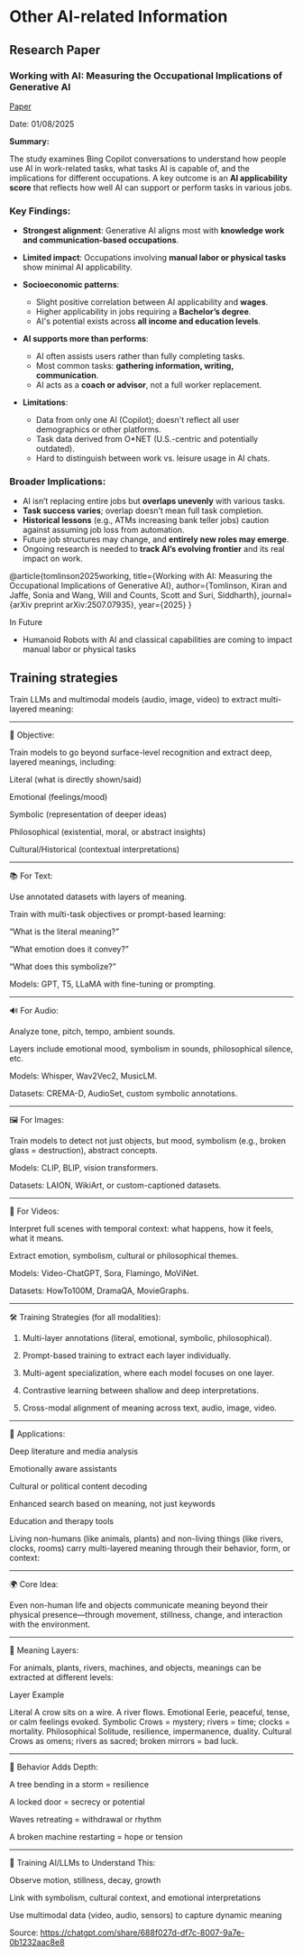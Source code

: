 # Other AI-related Information

## Research Paper

### Working with AI: Measuring the Occupational Implications of Generative AI

[Paper](https://arxiv.org/pdf/2507.07935)

Date: 01/08/2025

**Summary:**

The study examines Bing Copilot conversations to understand how people use AI in work-related tasks, what tasks AI is capable of, and the implications for different occupations. A key outcome is an **AI applicability score** that reflects how well AI can support or perform tasks in various jobs.

### Key Findings:

* **Strongest alignment**: Generative AI aligns most with **knowledge work and communication-based occupations**.
* **Limited impact**: Occupations involving **manual labor or physical tasks** show minimal AI applicability.
* **Socioeconomic patterns**:

  * Slight positive correlation between AI applicability and **wages**.
  * Higher applicability in jobs requiring a **Bachelor’s degree**.
  * AI's potential exists across **all income and education levels**.
* **AI supports more than performs**:

  * AI often assists users rather than fully completing tasks.
  * Most common tasks: **gathering information, writing, communication**.
  * AI acts as a **coach or advisor**, not a full worker replacement.
* **Limitations**:

  * Data from only one AI (Copilot); doesn't reflect all user demographics or other platforms.
  * Task data derived from O\*NET (U.S.-centric and potentially outdated).
  * Hard to distinguish between work vs. leisure usage in AI chats.

### Broader Implications:

* AI isn’t replacing entire jobs but **overlaps unevenly** with various tasks.
* **Task success varies**; overlap doesn’t mean full task completion.
* **Historical lessons** (e.g., ATMs increasing bank teller jobs) caution against assuming job loss from automation.
* Future job structures may change, and **entirely new roles may emerge**.
* Ongoing research is needed to **track AI’s evolving frontier** and its real impact on work.

@article{tomlinson2025working,
  title={Working with AI: Measuring the Occupational Implications of Generative AI},
  author={Tomlinson, Kiran and Jaffe, Sonia and Wang, Will and Counts, Scott and Suri, Siddharth},
  journal={arXiv preprint arXiv:2507.07935},
  year={2025}
}

In Future

- Humanoid Robots with AI and classical capabilities are coming to impact manual labor or physical tasks


## Training strategies

Train LLMs and multimodal models (audio, image, video) to extract multi-layered meaning:


---

🧠 Objective:

Train models to go beyond surface-level recognition and extract deep, layered meanings, including:

Literal (what is directly shown/said)

Emotional (feelings/mood)

Symbolic (representation of deeper ideas)

Philosophical (existential, moral, or abstract insights)

Cultural/Historical (contextual interpretations)



---

📚 For Text:

Use annotated datasets with layers of meaning.

Train with multi-task objectives or prompt-based learning:

“What is the literal meaning?”

“What emotion does it convey?”

“What does this symbolize?”


Models: GPT, T5, LLaMA with fine-tuning or prompting.



---

🔊 For Audio:

Analyze tone, pitch, tempo, ambient sounds.

Layers include emotional mood, symbolism in sounds, philosophical silence, etc.

Models: Whisper, Wav2Vec2, MusicLM.

Datasets: CREMA-D, AudioSet, custom symbolic annotations.



---

🖼️ For Images:

Train models to detect not just objects, but mood, symbolism (e.g., broken glass = destruction), abstract concepts.

Models: CLIP, BLIP, vision transformers.

Datasets: LAION, WikiArt, or custom-captioned datasets.



---

🎥 For Videos:

Interpret full scenes with temporal context: what happens, how it feels, what it means.

Extract emotion, symbolism, cultural or philosophical themes.

Models: Video-ChatGPT, Sora, Flamingo, MoViNet.

Datasets: HowTo100M, DramaQA, MovieGraphs.



---

🛠️ Training Strategies (for all modalities):

1. Multi-layer annotations (literal, emotional, symbolic, philosophical).


2. Prompt-based training to extract each layer individually.


3. Multi-agent specialization, where each model focuses on one layer.


4. Contrastive learning between shallow and deep interpretations.


5. Cross-modal alignment of meaning across text, audio, image, video.




---

🎯 Applications:

Deep literature and media analysis

Emotionally aware assistants

Cultural or political content decoding

Enhanced search based on meaning, not just keywords

Education and therapy tools

Living non-humans (like animals, plants) and non-living things (like rivers, clocks, rooms) carry multi-layered meaning through their behavior, form, or context:


---

🌍 Core Idea:

Even non-human life and objects communicate meaning beyond their physical presence—through movement, stillness, change, and interaction with the environment.


---

🧠 Meaning Layers:

For animals, plants, rivers, machines, and objects, meanings can be extracted at different levels:

Layer	Example

Literal	A crow sits on a wire. A river flows.
Emotional	Eerie, peaceful, tense, or calm feelings evoked.
Symbolic	Crows = mystery; rivers = time; clocks = mortality.
Philosophical	Solitude, resilience, impermanence, duality.
Cultural	Crows as omens; rivers as sacred; broken mirrors = bad luck.



---

🎥 Behavior Adds Depth:

A tree bending in a storm = resilience

A locked door = secrecy or potential

Waves retreating = withdrawal or rhythm

A broken machine restarting = hope or tension



---

🤖 Training AI/LLMs to Understand This:

Observe motion, stillness, decay, growth

Link with symbolism, cultural context, and emotional interpretations

Use multimodal data (video, audio, sensors) to capture dynamic meaning


Source: https://chatgpt.com/share/688f027d-df7c-8007-9a7e-0b1232aac8e8